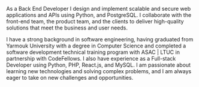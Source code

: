 As a Back End Developer I design and implement scalable and secure web applications and APIs using Python, and PostgreSQL. I collaborate with the front-end team, the product team, and the clients to deliver high-quality solutions that meet the business and user needs. 

I have a strong background in software engineering, having graduated from Yarmouk University with a degree in Computer Science and completed a software development technical training program with ASAC | LTUC in partnership with CodeFellows. I also have experience as a Full-stack Developer using Python, PHP, React.js, and MySQL. I am passionate about learning new technologies and solving complex problems, and I am always eager to take on new challenges and opportunities.
